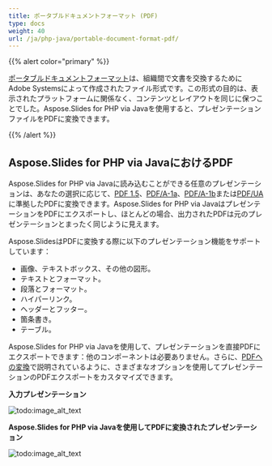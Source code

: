 ```yaml
---
title: ポータブルドキュメントフォーマット (PDF)
type: docs
weight: 40
url: /ja/php-java/portable-document-format-pdf/
---
```


{{% alert color="primary" %}} 

[ポータブルドキュメントフォーマット](https://en.wikipedia.org/wiki/PDF)は、組織間で文書を交換するためにAdobe Systemsによって作成されたファイル形式です。この形式の目的は、表示されたプラットフォームに関係なく、コンテンツとレイアウトを同じに保つことでした。Aspose.Slides for PHP via Javaを使用すると、プレゼンテーションファイルをPDFに変換できます。

{{% /alert %}} 

## **Aspose.Slides for PHP via JavaにおけるPDF**
Aspose.Slides for PHP via Javaに読み込むことができる任意のプレゼンテーションは、あなたの選択に応じて、[PDF 1.5](https://en.wikipedia.org/wiki/PDF/A)、[PDF/A-1a](https://en.wikipedia.org/wiki/PDF/A)、[PDF/A-1b](https://en.wikipedia.org/wiki/PDF/A)または[PDF/UA](https://en.wikipedia.org/wiki/PDF/UA)に準拠したPDFに変換できます。Aspose.Slides for PHP via JavaはプレゼンテーションをPDFにエクスポートし、ほとんどの場合、出力されたPDFは元のプレゼンテーションとまったく同じように見えます。

Aspose.SlidesはPDFに変換する際に以下のプレゼンテーション機能をサポートしています：

- 画像、テキストボックス、その他の図形。
- テキストとフォーマット。
- 段落とフォーマット。
- ハイパーリンク。
- ヘッダーとフッター。
- 箇条書き。
- テーブル。

Aspose.Slides for PHP via Javaを使用して、プレゼンテーションを直接PDFにエクスポートできます：他のコンポーネントは必要ありません。さらに、[PDFへの変換](/slides/ja/php-java/converting-a-presentation/)で説明されているように、さまざまなオプションを使用してプレゼンテーションのPDFエクスポートをカスタマイズできます。

**入力プレゼンテーション** 

![todo:image_alt_text](portable-document-format-pdf_1.png)


**Aspose.Slides for PHP via Javaを使用してPDFに変換されたプレゼンテーション**

![todo:image_alt_text](portable-document-format-pdf_2.png)